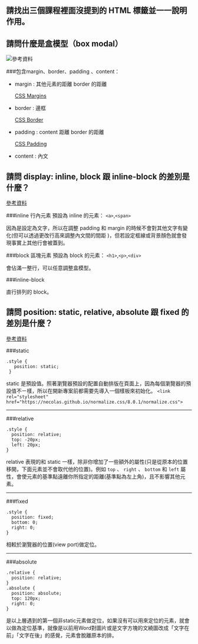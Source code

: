 ## 請找出三個課程裡面沒提到的 HTML 標籤並一一說明作用。


## 請問什麼是盒模型（box modal）

![參考資料](http://aliyunzixunbucket.oss-cn-beijing.aliyuncs.com/jpg/b022e0fe0bd6d6bccb7a26fa389143c4.jpg?x-oss-process=image/resize,p_100/auto-orient,1/quality,q_90/format,jpg/watermark,image_eXVuY2VzaGk=,t_100,g_se,x_0,y_0)

###包含margin、border、padding 、content：
*  margin : 其他元素的距離 border 的距離

   
   [CSS Margins](https://www.w3schools.com/css/css_margin.asp)
   
*  border : 邊框

   [CSS Border](https://www.w3schools.com/css/css_border.asp)

*  padding : content 距離 border 的距離

   [CSS Padding](https://www.w3schools.com/css/css_padding.asp)

*  content : 內文

## 請問 display: inline, block 跟 inline-block 的差別是什麼？

[參考資料](https://medium.com/@wendy199288/css%E6%95%99%E5%AD%B8-%E9%97%9C%E6%96%BCdisplay-inline-inline-block-block%E7%9A%84%E5%B7%AE%E5%88%A5-1034f38eda82)

###inline 行內元素
預設為 inline 的元素： `<a>`,`<span>`

因為是設定為文字，所以在調整 padding 和 margin 的時候不會對其他文字有變化(但可以透過更改行高來調整內文間的間距 )，但若設定框線或背景顏色就會發現事實上其他行會被蓋到。

###block 區塊元素
預設為 block 的元素： `<h1>`,`<p>`,`<div>`

會佔滿一整行，可以任意調整盒模型。

###inline-block

直行排列的 block。

## 請問 position: static, relative, absolute 跟 fixed 的差別是什麼？
[參考資料](https://zh-tw.learnlayout.com/position.html)

###static

```
.style {
   position: static;
 }
```

static 是預設值。照著瀏覽器預設的配置自動排版在頁面上，因為每個瀏覽器的預設值不ㄧ樣，所以在開新專案前都需要先導入一個樣板來初始化。
`<link rel="stylesheet" href="https://necolas.github.io/normalize.css/8.0.1/normalize.css">`

---

###relative
```
.style {
  position: relative;
  top: -20px;
  left: 20px;
}
```
relative 表現的和 static 一樣，除非你增加了一些額外的屬性(只是從原本的位置移開，下面元素並不會取代他的位置)。例如 `top` 、 `right` 、 `bottom` 和 `left` 屬性，會使元素的基準點遠離你所指定的距離(基準點為左上角)，且不影響其他元素。

---
###fixed
```
.style {
  position: fixed;
  bottom: 0;
  right: 0;
}
```
相較於瀏覽器的位置(view port)做定位。

---
###absolute
```
.relative {
  position: relative;
}
.absolute {
  position: absolute;
  top: 120px;
  right: 0;
}
```
是以上層遇到的第一個非static元素做定位，如果沒有可以用來定位的元素，就會以<body>做為定位基準，就像是以前用Word對圖片或是文字方塊的文繞圖改成「文字在前」「文字在後」的感覺，元素會脫離原本的排。